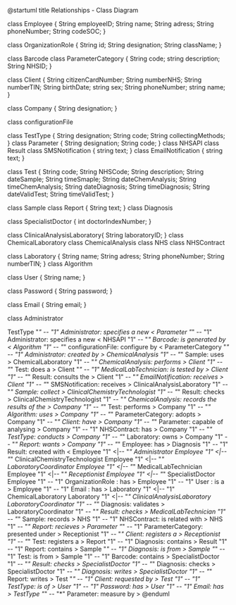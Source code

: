 @startuml
title Relationships - Class Diagram

class Employee {
    String employeeID;
    String name;
    String adress;
    String phoneNumber;
    String codeSOC;
}

class OrganizationRole {
    String id;
    String designation;
    String className;
}

class Barcode
class ParameterCategory {
    String code;
    string description;
    String NHSID;
}

class Client {
    String citizenCardNumber;
    String numberNHS;
    String numberTIN;
    String birthDate;
    string sex;
    String phoneNumber;
    string name;
}

class Company {
    String designation;
}

class configurationFile

class TestType {
    String designation;
    String code;
    String collectingMethods;
}
class Parameter {
	String designation;
  String code;
}
class NHSAPI
class Result
class SMSNotification  {
    string text;
}
class EmailNotification  {
    string text;
}

class Test {
    String code;
    String NHSCode;
    String description;
    String dateSample;
    String timeSmaple;
    String dateChemAnalysis;
    String timeChemAnalysis;
    String dateDiagnosis;
    String timeDiagnosis;
    String dateValidTest;
    String timeValidTest;
}

class Sample
class Report {
	String text;
}
class Diagnosis

class SpecialistDoctor {
    int doctorIndexNumber;
}    

class ClinicalAnalysisLaboratory{
    String laboratoryID;
}
class ChemicalLaboratory
class ChemicalAnalysis
class NHS
class NHSContract

class Laboratory {
    String name;
    String adress;
    String phoneNumber;
    String numberTIN;
}
class Algorithm

class User {
    String name;
}

class Password {
     String password;
}

class Email {
  String email;
}

class Administrator

TestType "*" -- "1" Administrator: specifies a new <
Parameter "*" -- "1" Administrator: specifies a new <
NHSAPI "1" -- "*" Barcode: is generated by <
Algorithm "1" -- "*" configurationFile: configure by <
ParameterCategory "*" -- "1" Administrator: created by >
ChemicalAnalysis "1" -- "*" Sample: uses >
ChemicalLaboratory "1" -- "*" ChemicalAnalysis: performs >
Client "1" -- "*" Test: does a >
Client "*" -- "1" MedicalLabTechnician: is tested by >
Client "1" -- "*" Result: consults the >
Client "1" -- "*" EmailNotification: receives >
Client "1" -- "*" SMSNotification: receives >
ClinicalAnalysisLaboratory "1" -- "*" Sample: collect >
ClinicalChemistryTechnologist "1" -- "*" Result: checks >
ClinicalChemistryTechnologist "1" -- "*" ChemicalAnalysis: records the results of the >
Company "1" -- "*" Test: performs >
Company "1" -- "*" Algorithm: uses >
Company "1" -- "*" ParameterCategory: adopts >
Company "1" -- "*" Client: have >
Company "1" -- "*" Parameter: capable of analysing >
Company "1" -- "1" NHSContract: has >
Company "1" -- "*" TestType: conducts >
Company "1" -- "*" Laboratory: owns >
Company "1" -- "*" Report: wants >
Company "1" -- "*" Employee: has >
Diagnosis "1" -- "1" Result: created with <
Employee "1" <|-- "*" Administrator
Employee "1" <|-- "*" ClinicalChemistryTechnologist
Employee "1" <|-- "*" LaboratoryCoordinator
Employee "1" <|-- "*" MedicalLabTechnician
Employee "1" <|-- "*" Receptionist
Employee "1" <|-- "*" SpecialistDoctor
Employee "1" -- "1" OrganizationRole : has >
Employee "1" -- "1" User : is a >
Employee "1" -- "1" Email : has >
Laboratory "1" <|-- "1" ChemicalLaboratory
Laboratory "1" <|-- "*" ClinicalAnalysisLaboratory
LaboratoryCoordinator "1" -- "*" Diagnosis: validates >
LaboratoryCoordinator "1" -- "*" Result: checks >
MedicalLabTechnician "1" -- "*" Sample: records >
NHS "1" -- "1" NHSContract: is related with >
NHS "1" -- "*" Report: recieves >
Parameter "*" -- "1" ParameterCategory: presented under >
Receptionist "1" -- "*" Client: registers a >
Receptionist "1" -- "*" Test: registers a >
Report "1" -- "1" Diagnosis: contains >
Result "1" -- "1" Report: contains >
Sample "*" -- "1" Diagnosis: is from >
Sample "*" -- "1" Test: is from >
Sample "1" -- "1" Barcode: contains >
SpecialistDoctor "1" -- "*" Result: checks >
SpecialistDoctor "1" -- "*" Diagnosis: checks >
SpecialistDoctor "1" -- "*" Diagnosis: writes >
SpecialistDoctor "1" -- "*" Report: writes >
Test "*" -- "1" Client: requested by >
Test "1" -- "1" TestType: is of >
User "1" -- "1" Password: has >
User "1" -- "1" Email: has >
TestType "*" -- "*"  Parameter: measure by >
@enduml
